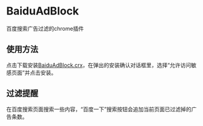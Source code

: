 # BaiduAdBlock
百度搜索广告过滤的chrome插件

## 使用方法
点击下载安装[BaiduAdBlock.crx](https://github.com/xljiulang/BaiduAdBlock/blob/master/BaiduAdBlock.crx?raw=true)，在弹出的安装确认对话框里，选择“允许访问敏感页面”并点击安装。

## 过滤提醒
在百度搜索页面搜索一些内容，“百度一下”搜索按钮会追加当前页面已过滤掉的广告条数。
